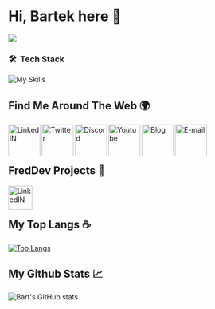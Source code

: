 # Hi, Bartek here 👋

![](https://i.imgur.com/X9jnYNx.png)

### 🛠 &nbsp;Tech Stack

![My Skills](https://skillicons.dev/icons?i=java,spring,mongodb,docker,idea,github,discord)


## Find Me Around The Web 🌍

<a href="https://www.linkedin.com/in/bartłomiej-marczuk/">
  <img align="left" alt="LinkedIN" width="64px" src="https://media.macosicons.com/parse/files/macOSicons/5033b9fa04389fcdbcdf72a1f3874c38_low_res_Linkedin.png" />
</a>
<a href="https://twitter.com/saseqpl">
  <img align="left" alt="Twitter" width="64px" src="https://media.macosicons.com/parse/files/macOSicons/060f2a6b8b634dc31f8afc1460baecb4_Twitter_Alt.png" />
</a>
<a href="https://discord.gg/DEVjPByVa9">
  <img align="left" alt="Discord" width="64px" src="https://media.macosicons.com/parse/files/macOSicons/56fd9058917f6e0fd13fb0a33abc102b_low_res_Discord.png" />
</a>
<a href="https://www.youtube.com/channel/UCS38t18JiUPI4SInk4LWW3Q">
  <img align="left" alt="Youtube" width="64px" src="https://media.macosicons.com/parse/files/macOSicons/abcbbff4b66f5502d99e9665ed12de00_low_res_YouTube__Dark_Mode_.pngg" />
</a>
<a href="https://marczuk.it">
  <img align="left" alt="Blog" width="64px" src="https://media.macosicons.com/parse/files/macOSicons/0e97ab6aa54cfd67d5836c1208e3a113_low_res_Safari.png" />
</a>
</a>
<a href="mailto:bmarczuk03@gmail.com">
  <img align="left" alt="E-mail" width="64px" src="https://media.macosicons.com/parse/files/macOSicons/7b1345d8a703bd248e2b730f458e6ad8_low_res_Mail.png" />
</a><br><br><br>

## FredDev Projects 📗

<a href="http://larsbot.pl">
  <img align="left" alt="LinkedIN" width="48px" src="https://i.imgur.com/vxaVLEf.png" />
</a><br><br>

## My Top Langs ☕

[![Top Langs](https://github-readme-stats.vercel.app/api/top-langs/?username=saseq&theme=gotham&layout=compact)](https://github.com/saseq/github-readme-stats)

## My Github Stats 📈 

![Bart's GitHub stats](https://github-readme-stats.vercel.app/api?username=saseq&show_icons=true&theme=gotham)
